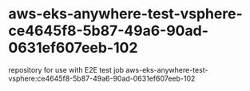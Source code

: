 # aws-eks-anywhere-test-vsphere-ce4645f8-5b87-49a6-90ad-0631ef607eeb-102
repository for use with E2E test job aws-eks-anywhere-test-vsphere:ce4645f8-5b87-49a6-90ad-0631ef607eeb-102
